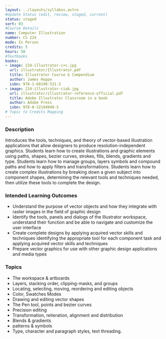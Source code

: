 ```yaml
---
layout: ../layouts/syllabus.astro
#Update Status (edit, review, staged, current)
status: staged
sort: 03
#Course Details
name: Computer Illustration
number: CS 224
mode: In Person
credits: 5
hours: 50
#Textbooks
books:
- image: 224-illustrator-c+c.jpg
  url: illustrator/Illustrator.pdf
  title: Illustrator Course & Compendium
  author: James Hoppe
  isbn: 978-1-68198-531-2
- image: 224-illustrator-ciab.jpg
  url: illustrator/illustrator-reference-official.pdf
  title: Adobe Illustrator Classroom in a book
  author: Adobe Press
  isbn: 978-0-32194949-5
# Topic to Credits Mapping
---
```

<!-- Done! Bloomsburg Approved! -->

### Description
Introduces the tools, techniques, and theory of vector-based illustration applications that allow designers to produce resolution-independent graphics. Students learn how to create illustrations and graphic elements using paths, shapes, bezier curves, strokes, fills, blends, gradients and type. Students learn how to manage groups, layers symbols and compound paths and how to apply filters and transformations. Students learn how to create complex illustrations by breaking down a given subject into component shapes, determining the relevant tools and techniques needed, then utilize these tools to complete the design.

### Intended Learning Outcomes
* Understand the purpose of vector objects and how they integrate with raster images in the field of graphic design
* Identify the tools, panels and dialogs of the Illustrator workspace, understand their function and be able to navigate and customize the user interface
* Create complete designs by applying acquired vector skills and techniques identifying the appropriate tool for each component task and  applying acquired vector skills and techniques
* Prepare vector graphics for use with other graphic design applications and media types

### Topics
* The workspace & artboards
* Layers, stacking order, clipping-masks, and groups
* Locating, selecting, moving, reordering and editing objects
* Color, Swatches Modes
* Drawing and editing vector shapes
* The Pen tool, points and bezier curves
* Precision editing
* Transformation, reiteration, alignment and distribution
* Blends & gradients
* patterns & symbols
* Type, character and paragraph styles, text threading.